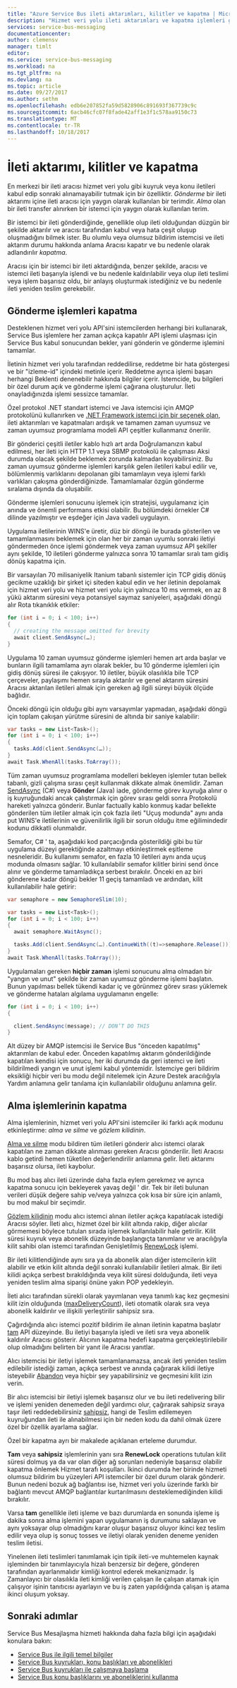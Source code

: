```yaml
---
title: "Azure Service Bus ileti aktarımları, kilitler ve kapatma | Microsoft Docs"
description: "Hizmet veri yolu ileti aktarımları ve kapatma işlemleri genel bakış"
services: service-bus-messaging
documentationcenter: 
author: clemensv
manager: timlt
editor: 
ms.service: service-bus-messaging
ms.workload: na
ms.tgt_pltfrm: na
ms.devlang: na
ms.topic: article
ms.date: 09/27/2017
ms.author: sethm
ms.openlocfilehash: edb6e207852fa59d5828906c891693f367739c9c
ms.sourcegitcommit: 6acb46cfc07f8fade42aff1e3f1c578aa9150c73
ms.translationtype: MT
ms.contentlocale: tr-TR
ms.lasthandoff: 10/18/2017
---
```

# <a name="message-transfers-locks-and-settlement"></a>İleti aktarımı, kilitler ve kapatma

En merkezi bir ileti aracısı hizmet veri yolu gibi kuyruk veya konu iletileri kabul edip sonraki alınamayabilir tutmak için bir özelliktir. *Gönderme* bir ileti aktarımı içine ileti aracısı için yaygın olarak kullanılan bir terimdir. *Alma* olan bir ileti transfer alınırken bir istemci için yaygın olarak kullanılan terim.

Bir istemci bir ileti gönderdiğinde, genellikle olup ileti olduğundan düzgün bir şekilde aktarılır ve aracısı tarafından kabul veya hata çeşit oluşup oluşmadığını bilmek ister. Bu olumlu veya olumsuz bildirim istemcisi ve ileti aktarım durumu hakkında anlama Aracısı kapatır ve bu nedenle olarak adlandırılır *kapatma*.

Aracısı için bir istemci bir ileti aktardığında, benzer şekilde, aracısı ve istemci ileti başarıyla işlendi ve bu nedenle kaldırılabilir veya olup ileti teslimi veya işlem başarısız oldu, bir anlayış oluşturmak istediğiniz ve bu nedenle ileti yeniden teslim gerekebilir.

## <a name="settling-send-operations"></a>Gönderme işlemleri kapatma

Desteklenen hizmet veri yolu API'sini istemcilerden herhangi biri kullanarak, Service Bus işlemlere her zaman açıkça kapatılır API işlemi ulaşması için Service Bus kabul sonucundan bekler, yani gönderin ve gönderme işlemini tamamlar.

İletinin hizmet veri yolu tarafından reddedilirse, reddetme bir hata göstergesi ve bir "izleme-id" içindeki metinle içerir. Reddetme ayrıca işlemi başarı herhangi Beklenti denenebilir hakkında bilgiler içerir. İstemcide, bu bilgileri bir özel durum açık ve gönderme işlemi çağırana oluşturulur. İleti onayladığınızda işlemi sessizce tamamlar.

Özel protokol .NET standart istemci ve Java istemcisi için AMQP protokolünü kullanırken ve [.NET Framework istemci için bir seçenek olan](service-bus-amqp-dotnet.md), ileti aktarımları ve kapatmaları ardışık ve tamamen zaman uyumsuz ve zaman uyumsuz programlama modeli API çeşitler kullanmanız önerilir.

Bir gönderici çeşitli iletiler kablo hızlı art arda Doğrulamanızın kabul edilmesi, her ileti için HTTP 1.1 veya SBMP protokolü ile çalışması Aksi durumda olacak şekilde beklemek zorunda kalmadan koyabilirsiniz. Bu zaman uyumsuz gönderme işlemleri karşılık gelen iletileri kabul edilir ve, bölümlenmiş varlıklarını depolanan gibi tamamlayın veya işlemi farklı varlıkları çakışma gönderdiğinizde. Tamamlamalar özgün gönderme sıralama dışında da oluşabilir.

Gönderme işlemleri sonucunu işlemek için stratejisi, uygulamanız için anında ve önemli performans etkisi olabilir. Bu bölümdeki örnekler C# dilinde yazılmıştır ve eşdeğer için Java vadeli uygulayın.

Uygulama iletilerinin WINS'e üretir, düz bir döngü ile burada gösterilen ve tamamlanmasını beklemek için olan her bir zaman uyumlu sonraki iletiyi göndermeden önce işlemi göndermek veya zaman uyumsuz API şekiller aynı şekilde, 10 iletileri gönderme yalnızca sonra 10 tamamlar sıralı tam gidiş dönüş kapatma için.

Bir varsayılan 70 milisaniyelik Itanium tabanlı sistemler için TCP gidiş dönüş gecikme uzaklığı bir şirket içi siteden kabul edin ve her iletinin depolamak için hizmet veri yolu ve hizmet veri yolu için yalnızca 10 ms vermek, en az 8 yükü aktarım süresini veya potansiyel saymaz saniyeleri, aşağıdaki döngü alır Rota tıkanıklık etkiler:

```csharp
for (int i = 0; i < 100; i++)
{
  // creating the message omitted for brevity
  await client.SendAsync(…);
}
```

Uygulama 10 zaman uyumsuz gönderme işlemleri hemen art arda başlar ve bunların ilgili tamamlama ayrı olarak bekler, bu 10 gönderme işlemleri için gidiş dönüş süresi ile çakışıyor. 10 iletiler, büyük olasılıkla bile TCP çerçeveler, paylaşımı hemen sırayla aktarılır ve genel aktarım süresini Aracısı aktarılan iletileri almak için gereken ağ ilgili süreyi büyük ölçüde bağlıdır.

Önceki döngü için olduğu gibi aynı varsayımlar yapmadan, aşağıdaki döngü için toplam çakışan yürütme süresini de altında bir saniye kalabilir:

```csharp
var tasks = new List<Task>();
for (int i = 0; i < 100; i++)
{
  tasks.Add(client.SendAsync(…));
}
await Task.WhenAll(tasks.ToArray());
```

Tüm zaman uyumsuz programlama modelleri bekleyen işlemler tutan bellek tabanlı, gizli çalışma sırası çeşit kullanmak dikkate almak önemlidir. Zaman [SendAsync](/dotnet/api/microsoft.azure.servicebus.queueclient.sendasync#Microsoft_Azure_ServiceBus_QueueClient_SendAsync_Microsoft_Azure_ServiceBus_Message_) (C#) veya **Gönder** (Java) iade, gönderme görev kuyruğa alınır o iş kuyruğundaki ancak çalıştırmak için görev sırası geldi sonra Protokolü hareketi yalnızca gönderir. Bunlar factually kablo konmuş kadar bellekte gönderilen tüm iletiler almak için çok fazla ileti "Uçuş modunda" aynı anda put WINS'e iletilerinin ve güvenilirlik ilgili bir sorun olduğu itme eğilimindedir kodunu dikkatli olunmalıdır.

Semafor, C# ' ta, aşağıdaki kod parçacığında gösterildiği gibi bu tür uygulama düzeyi gerektiğinde azaltmayı etkinleştirmek eşitleme nesneleridir. Bu kullanımı semafor, en fazla 10 iletileri aynı anda uçuş modunda olmasını sağlar. 10 kullanılabilir semafor kilitler birini send önce alınır ve gönderme tamamladıkça serbest bırakılır. Önceki en az biri gönderene kadar döngü bekler 11 geçiş tamamladı ve ardından, kilit kullanılabilir hale getirir:

```csharp
var semaphore = new SemaphoreSlim(10);

var tasks = new List<Task>();
for (int i = 0; i < 100; i++)
{
  await semaphore.WaitAsync();

  tasks.Add(client.SendAsync(…).ContinueWith((t)=>semaphore.Release()));
}
await Task.WhenAll(tasks.ToArray());
```

Uygulamaları gereken **hiçbir zaman** işlemi sonucunu alma olmadan bir "yangın ve unut" şekilde bir zaman uyumsuz gönderme işlemi başlatın. Bunun yapılması bellek tükendi kadar iç ve görünmez görev sırası yüklemek ve gönderme hataları algılama uygulamanın engelle:

```csharp
for (int i = 0; i < 100; i++)
{

  client.SendAsync(message); // DON’T DO THIS
}
```

Alt düzey bir AMQP istemcisi ile Service Bus "önceden kapatılmış" aktarımları de kabul eder. Önceden kapatılmış aktarım gönderildiğinde kapatılan kendisi için sonucu, her iki durumda da geri istemci ve ileti bildirilmedi yangın ve unut işlemi kabul yöntemidir. İstemciye geri bildirim eksikliği hiçbir veri bu modu değil nitelemek için Azure Destek aracılığıyla Yardım anlamına gelir tanılama için kullanılabilir olduğunu anlamına gelir.

## <a name="settling-receive-operations"></a>Alma işlemlerinin kapatma

Alma işlemlerinin, hizmet veri yolu API'sini istemciler iki farklı açık modunu etkinleştirme: *alma ve silme* ve *gözlem kilidinin*.

[Alma ve silme](/dotnet/api/microsoft.servicebus.messaging.receivemode) modu bildiren tüm iletileri gönderir alıcı istemci olarak kapatılan ne zaman dikkate alınması gereken Aracısı gönderilir. İleti Aracısı kablo getirdi hemen tüketilen değerlendirilir anlamına gelir. İleti aktarımı başarısız olursa, ileti kaybolur.

Bu mod baş alıcı ileti üzerinde daha fazla eylem gerekmez ve ayrıca kapatma sonucu için bekleyerek yavaş değil ' dir. Tek bir ileti bulunan verileri düşük değere sahip ve/veya yalnızca çok kısa bir süre için anlamlı, bu mod makul bir seçimdir.

[Gözlem kilidinin](/dotnet/api/microsoft.servicebus.messaging.receivemode) modu alıcı istemci alınan iletiler açıkça kapatılacak istediği Aracısı söyler. İleti alıcı, hizmet özel bir kilit altında rakip, diğer alıcılar görmemesi böylece tutulan sırada işlemek kullanılabilir hale getirilir. Kilit süresi kuyruk veya abonelik düzeyinde başlangıçta tanımlanır ve aracılığıyla kilit sahibi olan istemci tarafından Genişletilmiş [RenewLock](/dotnet/api/microsoft.azure.servicebus.core.messagereceiver.renewlockasync#Microsoft_Azure_ServiceBus_Core_MessageReceiver_RenewLockAsync_System_String_) işlemi.

Bir ileti kilitlendiğinde aynı sıra ya da abonelik alan diğer istemcilerin kilit alabilir ve etkin kilit altında değil sonraki kullanılabilir iletileri almak. Bir ileti kilidi açıkça serbest bırakıldığında veya kilit süresi dolduğunda, ileti veya yeniden teslim alma siparişi önüne yakın POP yedekleyin.

İleti alıcı tarafından sürekli olarak yayımlanan veya tanımlı kaç kez geçmesini kilit izin olduğunda ([maxDeliveryCount](/dotnet/api/microsoft.servicebus.messaging.queuedescription.maxdeliverycount#Microsoft_ServiceBus_Messaging_QueueDescription_MaxDeliveryCount)), ileti otomatik olarak sıra veya abonelik kaldırılır ve ilişkili yerleştirilir sahipsiz sıra.

Çağırdığında alıcı istemci pozitif bildirim ile alınan iletinin kapatma başlatır [tam](/dotnet/api/microsoft.servicebus.messaging.queueclient.complete#Microsoft_ServiceBus_Messaging_QueueClient_Complete_System_Guid_) API düzeyinde. Bu iletiyi başarıyla işledi ve ileti sıra veya abonelik kaldırılır Aracısı gösterir. Alıcının kapatma hedefi kapatma gerçekleştirilebilir olup olmadığını belirten bir yanıt ile Aracısı yanıtlar.

Alıcı istemcisi bir iletiyi işlemek tamamlanamazsa, ancak ileti yeniden teslim edilebilir istediği zaman, açıkça serbest ve anında çağırarak kilidi iletiye isteyebilir [Abandon](/dotnet/api/microsoft.servicebus.messaging.queueclient.abandon) veya hiçbir şey yapabilirsiniz ve geçmesini kilit izin verin.

Bir alıcı istemcisi bir iletiyi işlemek başarısız olur ve bu ileti redelivering bilir ve işlemi yeniden denemeden değil yardımcı olur, çağırarak sahipsiz sıraya taşır ileti reddedebilirsiniz [sahipsiz](/dotnet/api/microsoft.servicebus.messaging.queueclient.deadletter), hangi de Teslim edilemeyen kuyruğundan ileti ile alınabilmesi için bir neden kodu da dahil olmak üzere özel bir özellik ayarlama sağlar.

Özel bir kapatma ayrı bir makalede açıklanan erteleme durumdur.

**Tam** veya **sahipsiz** işlemlerinin yanı sıra **RenewLock** operations tutulan kilit süresi dolmuş ya da var olan diğer ağ sorunları nedeniyle başarısız olabilir kapatma önlemek Hizmet tarafı koşulları. İkinci durumda her birinde hizmeti olumsuz bildirim bu yüzeyleri API istemciler bir özel durum olarak gönderir. Bunun nedeni bozuk ağ bağlantısı ise, hizmet veri yolu üzerinde farklı bir bağlantı mevcut AMQP bağlantılar kurtarılmasını desteklemediğinden kilidi bırakılır.

Varsa **tam** genellikle ileti işleme ve bazı durumlarda en sonunda işleme iş dakika sonra alma işlemini yapan uygulamanın iş durumunu saklayan ve aynı yoksayar olup olmadığını karar oluşur başarısız oluyor ikinci kez teslim edilir veya olup iş sonuç tosses ve iletiyi olarak yeniden deneme yeniden teslim iletisi.

Yinelenen ileti teslimleri tanımlamak için tipik ileti-ve muhtemelen kaynak işleminden bir tanımlayıcıyla hizalı benzersiz bir değere, gönderen tarafından ayarlanmalıdır kimliği kontrol ederek mekanizmadır. İş Zamanlayıcı bir olasılıkla ileti kimliği verilen çalışan ile çalışan atamak için çalışıyor işinin tanıtıcısı ayarlayın ve bu iş zaten yapıldığında çalışan iş atama ikinci oluşum yoksay.

## <a name="next-steps"></a>Sonraki adımlar

Service Bus Mesajlaşma hizmeti hakkında daha fazla bilgi için aşağıdaki konulara bakın:

* [Service Bus ile ilgili temel bilgiler](service-bus-fundamentals-hybrid-solutions.md)
* [Service Bus kuyrukları, konu başlıkları ve abonelikleri](service-bus-queues-topics-subscriptions.md)
* [Service Bus kuyrukları ile çalışmaya başlama](service-bus-dotnet-get-started-with-queues.md)
* [Service Bus konu başlıklarını ve aboneliklerini kullanma](service-bus-dotnet-how-to-use-topics-subscriptions.md)
